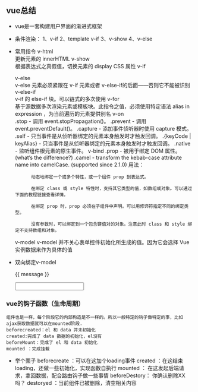 ## vue总结
* vue是一套构建用户界面的渐进式框架
* 条件渲染：
     1、v-if
     2、template v-if
     3、v-show
     4、v-else
* 常用指令
    v-html   
            更新元素的 innerHTML 
    v-show   
            根据表达式之真假值，切换元素的 display CSS 属性
    v-if

    v-else   
            v-else 元素必须紧跟在 v-if 元素或者 v-else-if的后面——否则它不能被识别
    v-else-if  
            v-if 的 else-if 块。可以链式的多次使用
    v-for     
            基于源数据多次渲染元素或模板块。此指令之值，必须使用特定语法 alias in expression ，为当前遍历的元素提供别名
    v-on    
            .stop - 调用 event.stopPropagation()。
            .prevent - 调用 event.preventDefault()。
            .capture - 添加事件侦听器时使用 capture 模式。
            .self - 只当事件是从侦听器绑定的元素本身触发时才触发回调。
            .{keyCode | keyAlias} - 只当事件是从侦听器绑定的元素本身触发时才触发回调。
            .native - 监听组件根元素的原生事件。
    v-bind
            .prop - 被用于绑定 DOM 属性。(what’s the difference?)
            .camel - transform the kebab-case attribute name into camelCase. (supported since 2.1.0)
            用法：

            动态地绑定一个或多个特性，或一个组件 prop 到表达式。

            在绑定 class 或 style 特性时，支持其它类型的值，如数组或对象。可以通过下面的教程链接查看详情。

            在绑定 prop 时，prop 必须在子组件中声明。可以用修饰符指定不同的绑定类型。

            没有参数时，可以绑定到一个包含键值对的对象。注意此时 class 和 style 绑定不支持数组和对象。
    v-model
            v-model 并不关心表单控件初始化所生成的值。因为它会选择 Vue 实例数据来作为具体的值
* 双向绑定v-model
    <div id="app">
        <p>{{ message }}</p>
        <input type="text" v-model="message"/>
    </div>

### vue的钩子函数（生命周期）
    组件也是一样，每个阶段它的内部构造是不一样的。所以一般特定的钩子做特定的事，比如ajax获取数据就可以在mounted阶段.
    beforecreated：el 和 data 并未初始化
    created:完成了 data 数据的初始化，el没有
    beforeMount：完成了 el 和 data 初始化
    mounted ：完成挂载
    
* 举个栗子
    beforecreate ：可以在这加个loading事件
    created ：在这结束loading，还做一些初始化，实现函数自执行
    mounted ： 在这发起后端请求，拿回数据，配合路由钩子做一些事情
    beforeDestory： 你确认删除XX吗？ 
    destoryed ：当前组件已被删除，清空相关内容